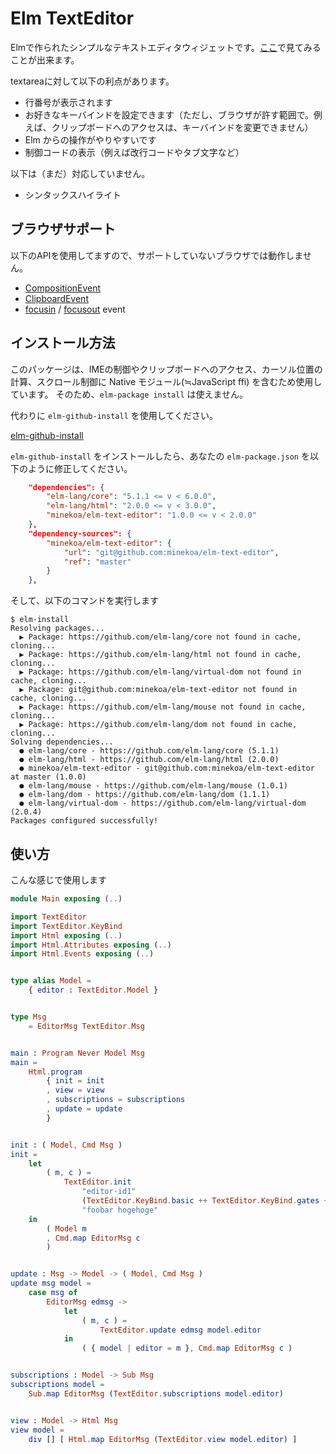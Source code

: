 # Elm TextEditor

Elmで作られたシンプルなテキストエディタウィジェットです。[ここ](https://minekoa.github.io/elm-text-editor)で見てみることが出来ます。

textareaに対して以下の利点があります。

* 行番号が表示されます
* お好きなキーバインドを設定できます（ただし、ブラウザが許す範囲で。例えば、クリップボードへのアクセスは、キーバインドを変更できません）
* Elm からの操作がやりやすいです
* 制御コードの表示（例えば改行コードやタブ文字など）

以下は（まだ）対応していません。

* シンタックスハイライト

## ブラウザサポート

以下のAPIを使用してますので、サポートしていないブラウザでは動作しません。

* [CompositionEvent](https://developer.mozilla.org/en-US/docs/Web/API/CompositionEvent)
* [ClipboardEvent](https://developer.mozilla.org/en-US/docs/Web/API/ClipboardEvent)
* [focusin](https://developer.mozilla.org/en-US/docs/Web/Events/focusin) / [focusout](https://developer.mozilla.org/en-US/docs/Web/Events/focusout) event

## インストール方法

このパッケージは、IMEの制御やクリップボードへのアクセス、カーソル位置の計算、スクロール制御に Native モジュール(≒JavaScript ffi) を含むため使用しています。
そのため、`elm-package install` は使えません。

代わりに `elm-github-install` を使用してください。

[elm-github-install](https://github.com/gdotdesign/elm-github-install)


`elm-github-install` をインストールしたら、あなたの `elm-package.json` を以下のように修正してください。

```json
    "dependencies": {
        "elm-lang/core": "5.1.1 <= v < 6.0.0",
        "elm-lang/html": "2.0.0 <= v < 3.0.0",
        "minekoa/elm-text-editor": "1.0.0 <= v < 2.0.0"
    },
    "dependency-sources": {
        "minekoa/elm-text-editor": {
            "url": "git@github.com:minekoa/elm-text-editor",
            "ref": "master"
        }
    },
```

そして、以下のコマンドを実行します

```console
$ elm-install 
Resolving packages...
  ▶ Package: https://github.com/elm-lang/core not found in cache, cloning...
  ▶ Package: https://github.com/elm-lang/html not found in cache, cloning...
  ▶ Package: https://github.com/elm-lang/virtual-dom not found in cache, cloning...
  ▶ Package: git@github.com:minekoa/elm-text-editor not found in cache, cloning...
  ▶ Package: https://github.com/elm-lang/mouse not found in cache, cloning...
  ▶ Package: https://github.com/elm-lang/dom not found in cache, cloning...
Solving dependencies...
  ● elm-lang/core - https://github.com/elm-lang/core (5.1.1)
  ● elm-lang/html - https://github.com/elm-lang/html (2.0.0)
  ● minekoa/elm-text-editor - git@github.com:minekoa/elm-text-editor at master (1.0.0)
  ● elm-lang/mouse - https://github.com/elm-lang/mouse (1.0.1)
  ● elm-lang/dom - https://github.com/elm-lang/dom (1.1.1)
  ● elm-lang/virtual-dom - https://github.com/elm-lang/virtual-dom (2.0.4)
Packages configured successfully!
```


## 使い方

こんな感じで使用します

```elm
module Main exposing (..)

import TextEditor
import TextEditor.KeyBind
import Html exposing (..)
import Html.Attributes exposing (..)
import Html.Events exposing (..)


type alias Model =
    { editor : TextEditor.Model }


type Msg
    = EditorMsg TextEditor.Msg


main : Program Never Model Msg
main =
    Html.program
        { init = init
        , view = view
        , subscriptions = subscriptions
        , update = update
        }


init : ( Model, Cmd Msg )
init =
    let
        ( m, c ) =
            TextEditor.init
                "editor-id1"
                (TextEditor.KeyBind.basic ++ TextEditor.KeyBind.gates ++ TextEditor.KeyBind.emacsLike)
                "foobar hogehoge"
    in
        ( Model m
        , Cmd.map EditorMsg c
        )


update : Msg -> Model -> ( Model, Cmd Msg )
update msg model =
    case msg of
        EditorMsg edmsg ->
            let
                ( m, c ) =
                    TextEditor.update edmsg model.editor
            in
                ( { model | editor = m }, Cmd.map EditorMsg c )


subscriptions : Model -> Sub Msg
subscriptions model =
    Sub.map EditorMsg (TextEditor.subscriptions model.editor)


view : Model -> Html Msg
view model =
    div [] [ Html.map EditorMsg (TextEditor.view model.editor) ]
```

